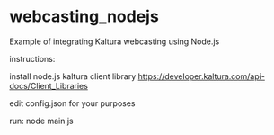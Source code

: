 # webcasting_nodejs
Example of integrating Kaltura webcasting using Node.js

instructions:

install node.js kaltura client library https://developer.kaltura.com/api-docs/Client_Libraries

edit config.json for your purposes

run: node main.js
